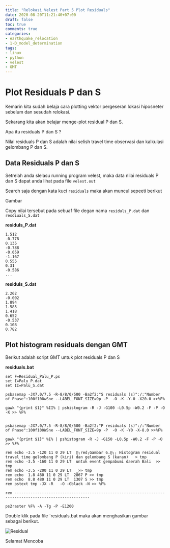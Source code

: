 ```yaml
---
title: "Relokasi Velest Part 5 Plot Residuals"
date: 2020-08-20T11:21:40+07:00
draft: false
toc: true
comments: true
categories:
- earthquake_relocation
- 1-D_model_determination
tags:
- linux
- python
- velest
- GMT
---
```


# Plot Residuals P dan S

Kemarin kita sudah belaja cara plotting vektor pergeseran lokasi hiposneter sebelum dan sesudah relokasi.

Sekarang kita akan belajar menge-plot residual P dan S. 

Apa itu residuals P dan S ?

Nilai residuals P dan S adalah nilai selish travel time observasi dan kalkulasi gelombang P dan S.

## Data Residuals P dan S

Setrelah anda slelasu running program velest, maka data nilai residuals P dan S dapat anda lihat pada file `velest.out`

Search saja dengan kata kuci `residuals` maka akan muncul sepeeti berikut

Gambar

Copy nilai tersebut pada sebuaf file degan nama `residuls_P.dat` dan `resdiuals_S.dat`

**residuls_P.dat**

```
1.512
-0.778
0.135
-0.788
-0.059
-1.167
0.555
0.31
-0.586
...
```

**residuls_S.dat**

```
2.262
-0.002
1.894
1.585
1.418
0.652
-0.537
0.108
0.782
```

## Plot histogram residuals dengan GMT

Berikut adalah script GMT untuk plot residuals P dan S 

**residuals.bat**

``` batch
set F=Residual_Palu_P.ps
set I=Palu_P.dat
set II=Palu_S.dat
            
psbasemap -JX7.0/7.5 -R-8/8/0/500 -Ba2f2:"S residuals (s)":/:"Number of Phase":100f100wSne --LABEL_FONT_SIZE=9p -P  -O -K -Y-0 -X20.0 >>%F%

gawk "{print $1}" %II% | pshistogram -R -J -G100 -L0.5p -W0.2 -F -P -O -K >> %F%


psbasemap -JX7.0/7.5 -R-8/8/0/500 -Ba2f2:"P residuals (s)":/:"Number of Phase":100f100WSne --LABEL_FONT_SIZE=9p -P  -O -K -Y0 -X-8.0 >>%F%

gawk "{print $1}" %I% | pshistogram -R -J -G150 -L0.5p -W0.2 -F -P -O >> %F%

rem echo -3.5 -120 11 0 29 LT  @;red;Gambar 6.@;; Histogram residual travel time gelombang P (kiri) dan gelombang S (kanan)   > tmp
rem echo -3.5 -160 11 0 29 LT  untuk event gempabumi daerah Bali  >> tmp
rem echo -3.5 -200 11 0 29 LT  _>> tmp
rem echo  1.8 480 11 0 29 LT  2867 P >> tmp
rem echo  8.8 480 11 0 29 LT  1307 S >> tmp
rem pstext tmp -JX -R   -O -Gblack -N >> %F%

rem -------------------------------------------------------------------------------------------------------

ps2raster %F% -A -Tg -P -E1200
```

Double klik pada file `residuals.bat maka akan menghasikan gambar sebagai berikut.


![Residual](/img/Velest/Residual_Palu_P.png)

Selamat Mencoba 

